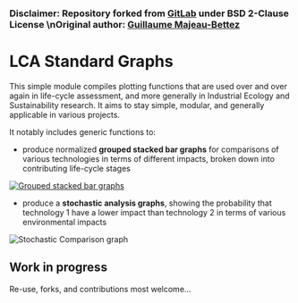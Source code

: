 ### Disclaimer: Repository forked from [GitLab](https://gitlab.com/ciraig/lca_standard_graphs) under BSD 2-Clause License \nOriginal author: [Guillaume Majeau-Bettez](https://gitlab.com/majeau-bettez)

LCA Standard Graphs
===================

This simple module compiles plotting functions that are used over and over again in life-cycle assessment, and more generally in Industrial Ecology and Sustainability research. It aims to stay simple, modular, and generally applicable in various projects.

It notably includes generic functions to:

- produce normalized **grouped stacked bar graphs** for comparisons of various technologies in terms of different impacts, broken down into contributing life-cycle stages

[![Grouped stacked bar graphs][1]][1]

- produce a **stochastic analysis graphs**, showing the probability that technology 1 have a lower impact than technology 2 in terms of various environmental impacts

![[Stochastic Comparison graph][2]][2]

Work in progress
----------------
Re-use, forks, and contributions most welcome...

[1]:https://i.stack.imgur.com/eYNyn.png
[2]:https://gitlab.com/ciraig/lca_standard_graphs/raw/master/demo/data/stochastic_graph.png
